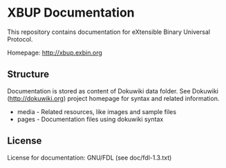 XBUP Documentation
==================

This repository contains documentation for eXtensible Binary Universal Protocol.

Homepage: http://xbup.exbin.org  

Structure
---------

Documentation is stored as content of Dokuwiki data folder. See Dokuwiki (http://dokuwiki.org) project homepage for syntax and related information.

 * media - Related resources, like images and sample files
 * pages - Documentation files using dokuwiki syntax

License
-------

License for documentation: GNU/FDL (see doc/fdl-1.3.txt)  
